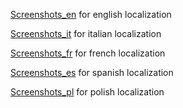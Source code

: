 [Screenshots\_en](Screenshots_en.md) for english localization

[Screenshots\_it](Screenshots_it.md) for italian localization

[Screenshots\_fr](Screenshots_fr.md) for french localization

[Screenshots\_es](Screenshots_es.md) for spanish localization

[Screenshots\_pl](Screenshots_pl.md) for polish localization